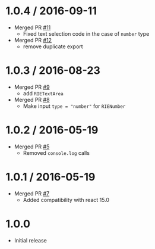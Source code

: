 1.0.4 / 2016-09-11
==================

* Merged PR [#11](https://github.com/kaivi/riek/pull/9)
  - Fixed text selection code in the case of `number` type
* Merged PR [#12](https://github.com/kaivi/riek/pull/12)
  - remove duplicate export

1.0.3 / 2016-08-23
==================

* Merged PR [#9](https://github.com/kaivi/riek/pull/9)
  - add `RIETextArea`
* Merged PR [#8](https://github.com/kaivi/riek/pull/8)
  - Make input `type = "number"` for `RIENumber`

1.0.2 / 2016-05-19
==================

* Merged PR [#5](https://github.com/kaivi/riek/pull/5)
  - Removed `console.log` calls

1.0.1 / 2016-05-19
==================

* Merged PR [#7](https://github.com/kaivi/riek/pull/7)
  - Added compatibility with react 15.0

1.0.0
==================

* Initial release
